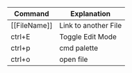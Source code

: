 | Command      | Explanation          |
| ------------ | -------------------- |
| [[FileName]] | Link to another File |
| ctrl+E       | Toggle Edit Mode     |
| ctrl+p       | cmd palette          |
| ctrl+o       | open file                     |

